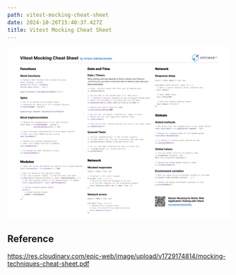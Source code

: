 ```yaml
---
path: vitest-mocking-cheat-sheet
date: 2024-10-26T15:40:37.427Z
title: Vitest Mocking Cheat Sheet
---
```

![](../assets/mocking-techniques-cheat-sheet_page-0001.jpg)

## Reference

https://res.cloudinary.com/epic-web/image/upload/v1729174814/mocking-techniques-cheat-sheet.pdf